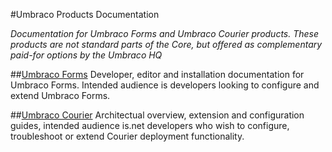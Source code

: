 #Umbraco Products Documentation

_Documentation for Umbraco Forms and Umbraco Courier products. These products are not standard parts of the Core, but
offered as complementary paid-for options by the Umbraco HQ_

##[Umbraco Forms](UmbracoForms/index.md)
Developer, editor and installation documentation for Umbraco Forms. Intended audience is developers looking to configure and extend
Umbraco Forms.


##[Umbraco Courier](UmbracoCourier/index.md)
Architectual overview, extension and configuration guides, intended audience is.net developers who wish to configure, troubleshoot or extend Courier deployment functionality.
